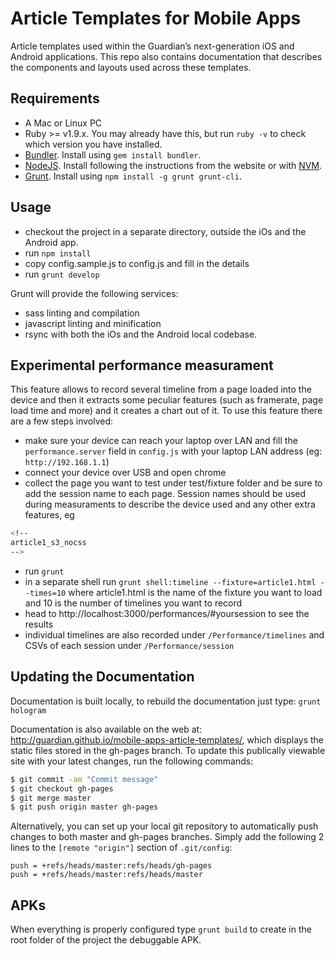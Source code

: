 # Article Templates for Mobile Apps
Article templates used within the Guardian’s next-generation iOS and Android applications. This repo also contains documentation that describes the components and layouts used across these templates.

## Requirements
* A Mac or Linux PC
* Ruby >= v1.9.x. You may already have this, but run `ruby -v` to check which version you have installed.
* [Bundler](http://bundler.io). Install using `gem install bundler`.
* [NodeJS](http://nodejs.org/). Install following the instructions from the website or with [NVM](https://github.com/creationix/nvm).
* [Grunt](http://gruntjs.com/). Install using `npm install -g grunt grunt-cli`.

## Usage
* checkout the project in a separate directory, outside the iOs and the Android app.
* run `npm install` 
* copy config.sample.js to config.js and fill in the details
* run `grunt develop` 

Grunt will provide the following services:
* sass linting and compilation
* javascript linting and minification
* rsync with both the iOs and the Android local codebase.

## Experimental performance measurament
This feature allows to record several timeline from a page loaded into the device and then it extracts some 
peculiar features (such as framerate, page load time and more) and it creates a chart out of it. 
To use this feature there are a few steps involved:
* make sure your device can reach your laptop over LAN and fill the `performance.server` field in `config.js` with your laptop LAN address (eg: `http://192.168.1.1`)
* connect your device over USB and open chrome
* collect the page you want to test under test/fixture folder and be sure to add the session name to each page. Session names should be used during measuraments to describe the device used and any other extra features, eg
```bash
<!--
article1_s3_nocss
-->
```
* run `grunt`
* in a separate shell run `grunt shell:timeline --fixture=article1.html --times=10` where article1.html is the name of the fixture you want to load and 10 is the number of timelines you want to record
* head to http://localhost:3000/performances/#yoursession to see the results
* individual timelines are also recorded under `/Performance/timelines` and CSVs of each session under `/Performance/session`

## Updating the Documentation
Documentation is built locally, to rebuild the documentation just type: `grunt hologram`

Documentation is also available on the web at: http://guardian.github.io/mobile-apps-article-templates/, which displays the static files stored in the gh-pages branch. To update this publically viewable site with your latest changes, run the following commands:

```bash
$ git commit -am "Commit message"
$ git checkout gh-pages
$ git merge master
$ git push origin master gh-pages
```

Alternatively, you can set up your local git repository to automatically push changes to both master and gh-pages branches. Simply add the following 2 lines to the ``[remote "origin"]`` section of ``.git/config``:

```
push = +refs/heads/master:refs/heads/gh-pages
push = +refs/heads/master:refs/heads/master
```

## APKs 
When everything is properly configured type `grunt build` to create in the root folder of the project the debuggable APK.